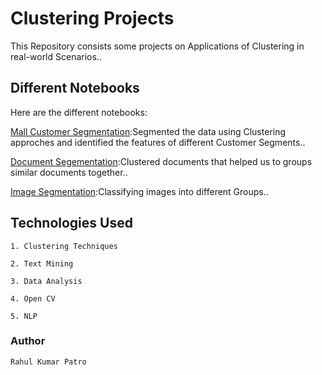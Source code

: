 # Clustering Projects

This Repository consists some projects on Applications of Clustering in real-world Scenarios..


## Different Notebooks

Here are the different notebooks:

[Mall Customer Segmentation](https://nbviewer.jupyter.org/github/Rahul1582/Clustering_Projects/blob/master/Customer%20Segmentation/Mall%20Customer%20Segmentation%20.ipynb):Segmented the data using Clustering approches and identified the features of different Customer Segments..

[Document Segementation](https://nbviewer.jupyter.org/github/Rahul1582/Clustering_Projects/tree/master/Document%20Segmentation/):Clustered documents that helped us to  groups similar documents together..

[Image Segmentation](https://nbviewer.jupyter.org/github/Rahul1582/Clustering_Projects/blob/master/Image%20Segmentation/imgsegmentation.py):Classifying images into different Groups..



## Technologies Used 
```
1. Clustering Techniques

2. Text Mining

3. Data Analysis

4. Open CV

5. NLP
```


### Author 
```
Rahul Kumar Patro
```
